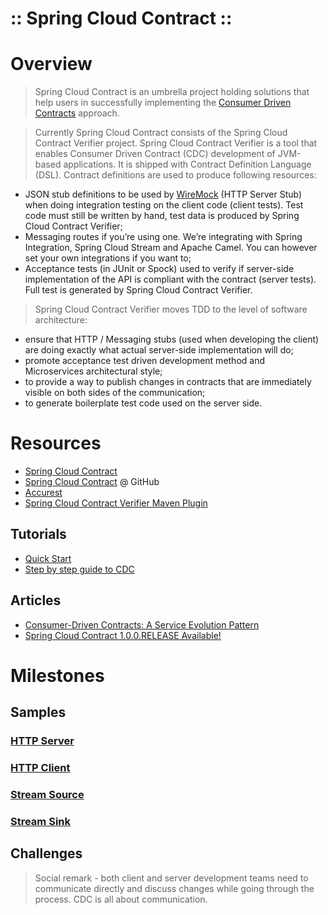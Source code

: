 ﻿:: Spring Cloud Contract ::
===========================

# Overview

> Spring Cloud Contract is an umbrella project holding solutions that help users in successfully implementing the [Consumer Driven Contracts](http://martinfowler.com/articles/consumerDrivenContracts.html) approach.

> Currently Spring Cloud Contract consists of the Spring Cloud Contract Verifier project. Spring Cloud Contract Verifier is a tool that enables Consumer Driven Contract (CDC) development of JVM-based applications. It is shipped with Contract Definition Language (DSL). Contract definitions are used to produce following resources:
- JSON stub definitions to be used by [WireMock](http://wiremock.org/) (HTTP Server Stub) when doing integration testing on the client code (client tests). Test code must still be written by hand, test data is produced by Spring Cloud Contract Verifier;
- Messaging routes if you’re using one. We’re integrating with Spring Integration, Spring Cloud Stream and Apache Camel. You can however set your own integrations if you want to;
- Acceptance tests (in JUnit or Spock) used to verify if server-side implementation of the API is compliant with the contract (server tests). Full test is generated by Spring Cloud Contract Verifier.

> Spring Cloud Contract Verifier moves TDD to the level of software architecture:
- ensure that HTTP / Messaging stubs (used when developing the client) are doing exactly what actual server-side implementation will do;
- promote acceptance test driven development method and Microservices architectural style;
- to provide a way to publish changes in contracts that are immediately visible on both sides of the communication;
- to generate boilerplate test code used on the server side.

# Resources

- [Spring Cloud Contract](https://cloud.spring.io/spring-cloud-contract/)
- [Spring Cloud Contract](https://github.com/spring-cloud/spring-cloud-contract) @ GitHub
- [Accurest](https://github.com/Codearte/accurest)
- [Spring Cloud Contract Verifier Maven Plugin](https://cloud.spring.io/spring-cloud-contract/spring-cloud-contract-maven-plugin/)

## Tutorials

- [Quick Start](https://cloud.spring.io/spring-cloud-contract/#quick-start)
- [Step by step guide to CDC](https://cloud.spring.io/spring-cloud-contract/spring-cloud-contract.html#_step_by_step_guide_to_cdc)

## Articles

- [Consumer-Driven Contracts: A Service Evolution Pattern](http://martinfowler.com/articles/consumerDrivenContracts.html)
- [Spring Cloud Contract 1.0.0.RELEASE Available!](http://toomuchcoding.com/blog/2016/09/24/spring-cloud-contract-1-dot-0-0-dot-release-available/)

# Milestones

## Samples

### [HTTP Server](https://github.com/spring-cloud/spring-cloud-contract/tree/master/samples/standalone/dsl/http-server)

### [HTTP Client](https://github.com/spring-cloud/spring-cloud-contract/tree/master/samples/standalone/dsl/http-client)

### [Stream Source](https://github.com/spring-cloud/spring-cloud-contract/tree/master/samples/standalone/messaging/stream-source)

### [Stream Sink](https://github.com/spring-cloud/spring-cloud-contract/tree/master/samples/standalone/messaging/stream-sink)

## Challenges

> Social remark - both client and server development teams need to communicate directly and discuss changes while going through the process. CDC is all about communication.
